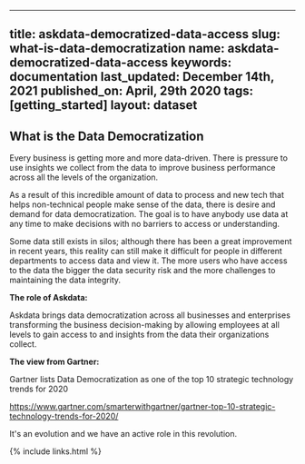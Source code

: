 
---
title: askdata-democratized-data-access
slug: what-is-data-democratization
name: askdata-democratized-data-access
keywords: documentation
last_updated: December 14th, 2021
published_on: April, 29th 2020
tags: [getting_started]
layout: dataset
---

## What is the Data Democratization

<p>Every business is getting more and more data-driven. There is pressure to use insights we collect from the data to improve business performance across all the levels of the organization.</p><p>As a result of this incredible amount of data to process and new tech that helps non-technical people make sense of the data, there is desire and demand for data democratization. The goal is to have anybody use data at any time to make decisions with no barriers to access or understanding. </p><p>Some data still exists in silos; although there has been a great improvement in recent years, this reality can still make it difficult for people in different departments to access data and view it. The more users who have access to the data the bigger the data security risk and the more challenges to maintaining the data integrity. </p><p><strong>The role of Askdata:</strong></p><p>Askdata brings data democratization across all businesses and enterprises transforming the business decision-making by allowing employees at all levels to gain access to and insights from the data their organizations collect. </p><p><strong>The view from Gartner:</strong></p><p>Gartner lists Data Democratization as one of the top 10 strategic technology trends for 2020</p><p><a href="https://www.gartner.com/smarterwithgartner/gartner-top-10-strategic-technology-trends-for-2020/">https://www.gartner.com/smarterwithgartner/gartner-top-10-strategic-technology-trends-for-2020/</a></p><p>It's an evolution and we have an active role in this revolution.</p>

  {% include links.html %}

  